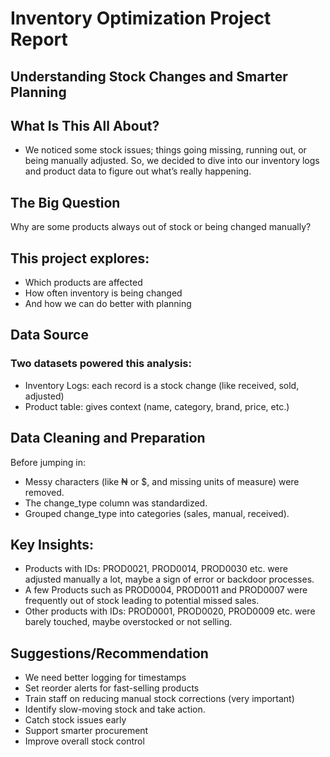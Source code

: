 # Inventory Optimization Project Report
## Understanding Stock Changes and Smarter Planning

## What Is This All About?
- We noticed some stock issues; things going missing, running out, or being manually adjusted.
So, we decided to dive into our inventory logs and product data to figure out what’s really happening.

## The Big Question
Why are some products always out of stock or being changed manually?

## This project explores:
- Which products are affected
- How often inventory is being changed
- And how we can do better with planning

## Data Source
 ### Two datasets powered this analysis:
- Inventory Logs: each record is a stock change (like received, sold, adjusted)
- Product table: gives context (name, category, brand, price, etc.)

## Data Cleaning and Preparation
Before jumping in:
- Messy characters (like ₦ or $, and missing units of measure) were removed.
- The change_type column was standardized.
- Grouped change_type into categories (sales, manual, received).

## Key Insights:
- Products with IDs: PROD0021, PROD0014, PROD0030 etc. were adjusted manually a lot, maybe a sign of error or backdoor processes.
- A few Products such as PROD0004, PROD0011 and PROD0007 were frequently out of stock  leading to potential missed sales.
- Other products with IDs: PROD0001, PROD0020, PROD0009 etc. were barely touched, maybe overstocked or not selling.

## Suggestions/Recommendation
- We need better logging for timestamps
- Set reorder alerts for fast-selling products
- Train staff on reducing manual stock corrections (very important)
- Identify slow-moving stock and take action.
- Catch stock issues early
- Support smarter procurement
- Improve overall stock control
